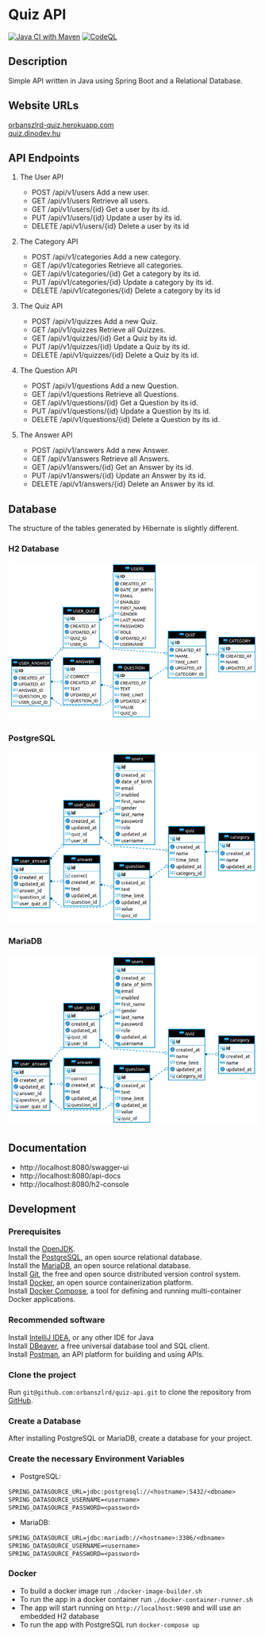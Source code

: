 # Quiz API

[![Java CI with Maven](https://github.com/orbanszlrd/quiz-api/actions/workflows/maven.yml/badge.svg)](https://github.com/orbanszlrd/quiz-api/actions/workflows/maven.yml)
[![CodeQL](https://github.com/orbanszlrd/quiz-api/actions/workflows/codeql-analysis.yml/badge.svg)](https://github.com/orbanszlrd/quiz-api/actions/workflows/codeql-analysis.yml)

## Description

Simple API written in Java using Spring Boot and a Relational Database.

## Website URLs

[orbanszlrd-quiz.herokuapp.com](https://orbanszlrd-quiz.herokuapp.com)   
[quiz.dinodev.hu](http://quiz.dinodev.hu)  

## API Endpoints

1) The User API
   - POST /api/v1/users Add a new user.
   - GET /api/v1/users Retrieve all users.
   - GET /api/v1/users/{id} Get a user by its id.
   - PUT /api/v1/users/{id} Update a user by its id.
   - DELETE /api/v1/users/{id} Delete a user by its id

1) The Category API
    - POST /api/v1/categories Add a new category.
    - GET /api/v1/categories Retrieve all categories.
    - GET /api/v1/categories/{id} Get a category by its id.
    - PUT /api/v1/categories/{id} Update a category by its id.
    - DELETE /api/v1/categories/{id} Delete a category by its id

1) The Quiz API
    - POST /api/v1/quizzes Add a new Quiz.
    - GET /api/v1/quizzes Retrieve all Quizzes.
    - GET /api/v1/quizzes/{id} Get a Quiz by its id.
    - PUT /api/v1/quizzes/{id} Update a Quiz by its id.
    - DELETE /api/v1/quizzes/{id} Delete a Quiz by its id.

1) The Question API
    - POST /api/v1/questions Add a new Question.
    - GET /api/v1/questions Retrieve all Questions.
    - GET /api/v1/questions/{id} Get a Question by its id.
    - PUT /api/v1/questions/{id} Update a Question by its id.
    - DELETE /api/v1/questions/{id} Delete a Question by its id.

1) The Answer API
    - POST /api/v1/answers Add a new Answer.
    - GET /api/v1/answers Retrieve all Answers.
    - GET /api/v1/answers/{id} Get an Answer by its id.
    - PUT /api/v1/answers/{id} Update an Answer by its id.
    - DELETE /api/v1/answers/{id} Delete an Answer by its id.

## Database

The structure of the tables generated by Hibernate is slightly different.

### H2 Database

![H2 Database Diagram](src/main/resources/diagrams/png/database-diagram-h2.png)

### PostgreSQL

![PostgreSQL Database Diagram](src/main/resources/diagrams/png/database-diagram-postgresql.png)

### MariaDB

![MariaDB Database Diagram](src/main/resources/diagrams/png/database-diagram-mariadb.png)

## Documentation

- http://localhost:8080/swagger-ui
- http://localhost:8080/api-docs
- http://localhost:8080/h2-console

## Development

### Prerequisites

Install the [OpenJDK](https://openjdk.java.net/install/).  
Install the [PostgreSQL](https://www.postgresql.org/https://www.postgresql.org/), an open source relational database.  
Install the [MariaDB](https://mariadb.org/download/), an open source relational database.  
Install [Git](https://git-scm.com/book/en/v2/Getting-Started-Installing-Git), the free and open source distributed version control system.
Install [Docker](https://docs.docker.com/get-docker/), an open source containerization platform.  
Install [Docker Compose](https://docs.docker.com/compose/install/), a tool for defining and running multi-container Docker applications.

### Recommended software

Install [IntelliJ IDEA](https://www.jetbrains.com/idea/download), or any other IDE for Java  
Install [DBeaver](https://dbeaver.io/download/), a free universal database tool and SQL client.  
Install [Postman](https://www.postman.com/downloads/), an API platform for building and using APIs.  

### Clone the project

Run `git@github.com:orbanszlrd/quiz-api.git` to clone the repository from [GitHub](https://github.com/orbanszlrd/quiz-api).

### Create a Database

After installing PostgreSQL or MariaDB, create a database for your project.

### Create the necessary Environment Variables

- PostgreSQL:

```text
SPRING_DATASOURCE_URL=jdbc:postgresql://<hostname>:5432/<dbname>
SPRING_DATASOURCE_USERNAME=<username>
SPRING_DATASOURCE_PASSWORD=<password>
```

- MariaDB:

```text
SPRING_DATASOURCE_URL=jdbc:mariadb://<hostname>:3306/<dbname>
SPRING_DATASOURCE_USERNAME=<username>
SPRING_DATASOURCE_PASSWORD=<password>
```

### Docker

- To build a docker image run  `./docker-image-builder.sh`  
- To run the app in a docker container run `./docker-container-runner.sh`
- The app will start running on `http://localhost:9090` and will use an embedded H2  database
- To run the app with PostgreSQL run `docker-compose up`
